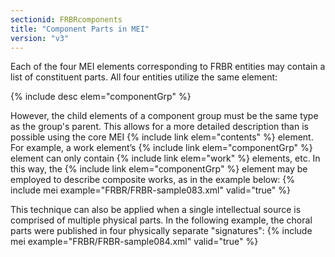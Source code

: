 ```yaml
---
sectionid: FRBRcomponents
title: "Component Parts in MEI"
version: "v3"
---
```


Each of the four MEI elements corresponding to FRBR entities may contain a list of constituent parts. All four entities utilize the same element:

  
{% include desc elem="componentGrp" %} 
 

However, the child elements of a component group must be the same type as the group's parent. This allows for a more detailed description than is possible using the core MEI {% include link elem="contents" %} element. For example, a work element’s {% include link elem="componentGrp" %} element can only contain {% include link elem="work" %} elements, etc. In this way, the {% include link elem="componentGrp" %} element may be employed to describe composite works, as in the example below:
{% include mei example="FRBR/FRBR-sample083.xml" valid="true" %}
    
This technique can also be applied when a single intellectual source is comprised of multiple physical parts. In the following example, the choral parts were published in four physically separate "signatures":
{% include mei example="FRBR/FRBR-sample084.xml" valid="true" %}
    